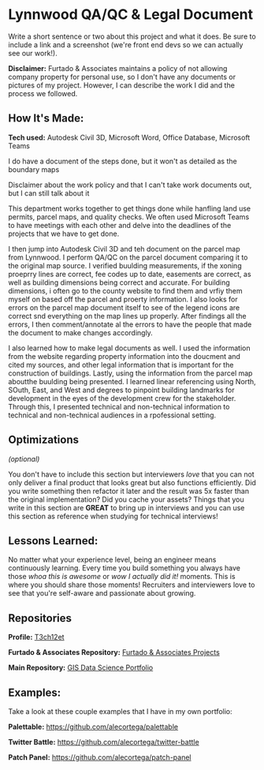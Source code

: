 # Lynnwood QA/QC & Legal Document
Write a short sentence or two about this project and what it does. Be sure to include a link and a screenshot (we're front end devs so we can actually see our work!).

**Disclaimer:** Furtado & Associates maintains a policy of not allowing company property for personal use, so I don't have any documents or pictures of my project. However, I can describe the work I did and the process we followed.

## How It's Made:

**Tech used:** Autodesk Civil 3D, Microsoft Word, Office Database, Microsoft Teams

I do have a document of the steps done, but it won't as detailed as the boundary maps

Disclaimer about the work policy and that I can't take work documents out, but I can still talk about it

This department works together to get things done while hanfling land use permits, parcel maps, and quality checks. We often used Microsoft Teams to have meetings with each other and delve into the deadlines of the projects that we have to get done.

I then jump into Autodesk Civil 3D and teh document on the parcel map from Lynnwood. I perform QA/QC on the parcel document comparing it to the original map source. I verified buulding measurements, if the xoning proeprry lines are correct, fee codes up to date, easements are correct, as well as building dimensions being correct and accurate. For building dimensions, i often go to the county website to find them and vrfiy them myself on based off the parcel and proerty information. I also looks for errors on the parcel map document itself to see of the legend icons are correct snd everything on the map lines up properly. After findings all the errors, I then comment/annotate al the errors to have the people that made the document to make changes accordingly. 

I also learned how to make legal documents as well. I used the information from the website regarding property information into the doucment and cited my sources, and other legal information that is important for the construction of buildings. Lastly, using the information from the parcel map aboutthe buulding being presented. I learned linear referencing using North, SOuth, East, and West and degrees to pinpoint building landmarks for development in the eyes of the development crew for the stakeholder. Through this, I presented technical and non-technical information to technical and non-technical audiences in a rpofessional setting.

## Optimizations
*(optional)*

You don't have to include this section but interviewers *love* that you can not only deliver a final product that looks great but also functions efficiently. Did you write something then refactor it later and the result was 5x faster than the original implementation? Did you cache your assets? Things that you write in this section are **GREAT** to bring up in interviews and you can use this section as reference when studying for technical interviews!

## Lessons Learned:

No matter what your experience level, being an engineer means continuously learning. Every time you build something you always have those *whoa this is awesome* or *wow I actually did it!* moments. This is where you should share those moments! Recruiters and interviewers love to see that you're self-aware and passionate about growing.

## Repositories
**Profile:** [T3ch12et](https://github.com/T3ch12et)

**Furtado & Associates Repository:** [Furtado & Associates Projects]()

**Main Repository:** [GIS Data Science Portfolio](https://github.com/T3ch12et/GIS-Data-Science-Portfolio)

## Examples:
Take a look at these couple examples that I have in my own portfolio:

**Palettable:** https://github.com/alecortega/palettable

**Twitter Battle:** https://github.com/alecortega/twitter-battle

**Patch Panel:** https://github.com/alecortega/patch-panel
